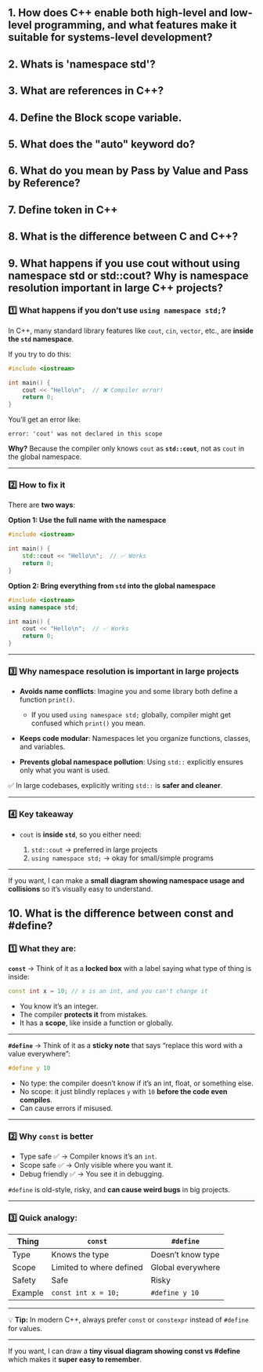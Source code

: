 ## 1. How does C++ enable both high-level and low-level programming, and what features make it suitable for systems-level development?

## 2. Whats is 'namespace std'?

## 3. What are references in C++?

## 4. Define the Block scope variable. 

## 5. What does the "auto" keyword do?


## 6. What do you mean by Pass by Value and Pass by Reference?

## 7. Define token in C++


## 8. What is the difference between C and C++?

## 9. What happens if you use cout without using namespace std or std::cout? Why is namespace resolution important in large C++ projects?

### 1️⃣ What happens if you don’t use `using namespace std;`?

In C++, many standard library features like `cout`, `cin`, `vector`, etc., are **inside the `std` namespace**.

If you try to do this:

```cpp
#include <iostream>

int main() {
    cout << "Hello\n";  // ❌ Compiler error!
    return 0;
}
```

You’ll get an error like:

```
error: 'cout' was not declared in this scope
```

**Why?**
Because the compiler only knows `cout` as **`std::cout`**, not as `cout` in the global namespace.

---

### 2️⃣ How to fix it

There are **two ways**:

**Option 1: Use the full name with the namespace**

```cpp
#include <iostream>

int main() {
    std::cout << "Hello\n";  // ✅ Works
    return 0;
}
```

**Option 2: Bring everything from `std` into the global namespace**

```cpp
#include <iostream>
using namespace std;

int main() {
    cout << "Hello\n";  // ✅ Works
    return 0;
}
```

---

### 3️⃣ Why namespace resolution is important in **large projects**

* **Avoids name conflicts**: Imagine you and some library both define a function `print()`.

  * If you used `using namespace std;` globally, compiler might get confused which `print()` you mean.
* **Keeps code modular**: Namespaces let you organize functions, classes, and variables.
* **Prevents global namespace pollution**: Using `std::` explicitly ensures only what you want is used.

✅ In large codebases, explicitly writing `std::` is **safer and cleaner**.

---

### 4️⃣ Key takeaway

* `cout` is **inside `std`**, so you either need:

  1. `std::cout` → preferred in large projects
  2. `using namespace std;` → okay for small/simple programs

---

If you want, I can make a **small diagram showing namespace usage and collisions** so it’s visually easy to understand.


## 10. What is the difference between const and #define?

### 1️⃣ What they are:

**`const`** → Think of it as a **locked box** with a label saying what type of thing is inside:

```cpp
const int x = 10; // x is an int, and you can't change it
```

* You know it’s an integer.
* The compiler **protects it** from mistakes.
* It has a **scope**, like inside a function or globally.

---

**`#define`** → Think of it as a **sticky note** that says “replace this word with a value everywhere”:

```cpp
#define y 10
```

* No type: the compiler doesn’t know if it’s an int, float, or something else.
* No scope: it just blindly replaces `y` with `10` **before the code even compiles**.
* Can cause errors if misused.

---

### 2️⃣ Why `const` is better

* Type safe ✅ → Compiler knows it’s an `int`.
* Scope safe ✅ → Only visible where you want it.
* Debug friendly ✅ → You see it in debugging.

`#define` is old-style, risky, and **can cause weird bugs** in big projects.

---

### 3️⃣ Quick analogy:

| Thing   | `const`                  | `#define`         |
| ------- | ------------------------ | ----------------- |
| Type    | Knows the type           | Doesn’t know type |
| Scope   | Limited to where defined | Global everywhere |
| Safety  | Safe                     | Risky             |
| Example | `const int x = 10;`      | `#define y 10`    |

---

💡 **Tip:** In modern C++, always prefer `const` or `constexpr` instead of `#define` for values.

---

If you want, I can draw a **tiny visual diagram showing const vs #define** which makes it **super easy to remember**.
